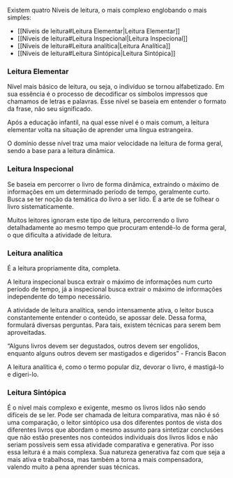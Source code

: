 Existem quatro Níveis de leitura, o mais complexo englobando o mais simples:
- [[Níveis de leitura#Leitura Elementar|Leitura Elementar]]
- [[Níveis de leitura#Leitura Inspecional|Leitura Inspecional]]
- [[Níveis de leitura#Leitura analítica|Leitura Analítica]]
- [[Níveis de leitura#Leitura Sintópica|Leitura Sintópica]]

### Leitura Elementar

Nível mais básico de leitura, ou seja, o indivíduo se tornou alfabetizado. Em sua essência é o processo de decodificar os símbolos impressos que chamamos de letras e palavras. Esse nível se baseia em entender o formato da frase, não seu significado.

Após a educação infantil, na qual esse nível é o mais comum, a leitura elementar volta na situação de aprender uma língua estrangeira.

O domínio desse nível traz uma maior velocidade na leitura de forma geral, sendo a base para a leitura dinâmica.

### Leitura Inspecional

Se baseia em percorrer o livro de forma dinâmica, extraindo o máximo de informações em um determinado período de tempo, geralmente curto. Busca se ter noção da temática do livro a ser lido. É a arte de se folhear o livro sistematicamente.

Muitos leitores ignoram este tipo de leitura, percorrendo o livro detalhadamente ao mesmo tempo que procuram entendê-lo de forma geral, o que dificulta a atividade de leitura.


### Leitura analítica

É a leitura propriamente dita, completa. 

A leitura inspecional busca extrair o máximo de informações num curto período de tempo, já a inspecional busca extrair o máximo de informações independente do tempo necessário.

A atividade de leitura analítica, sendo intensamente ativa, o leitor busca constantemente entender o conteúdo, se apossar dele. Dessa forma, formulará diversas perguntas. Para tais, existem técnicas para serem bem aproveitadas.

“Alguns livros devem ser degustados, outros devem ser engolidos, enquanto alguns outros devem ser mastigados e digeridos” - Francis Bacon

A leitura analítica é, como o termo popular diz, devorar o livro, é mastigá-lo e digeri-lo.

  
### Leitura Sintópica
É o nível mais complexo e exigente, mesmo os livros lidos não sendo difíceis de se ler.
Pode ser chamada de leitura comparativa, mas não é só uma comparação, o leitor sintópico usa dos diferentes pontos de vista dos diferentes livros que abordam o mesmo assunto para sintetizar conclusões que não estão presentes nos conteúdos individuais dos livros lidos e não seriam possíveis sem essa atividade comparativa e generativa.
Por isso essa leitura é a mais complexa. Sua natureza generativa faz com que seja a mais ativa e trabalhosa, mas também a torna a mais compensadora, valendo muito a pena aprender suas técnicas.



